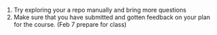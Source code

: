 1. Try exploring your a repo manually and bring more questions
1. Make sure that you have submitted and gotten feedback on your plan for the course. (Feb 7 prepare for class)

